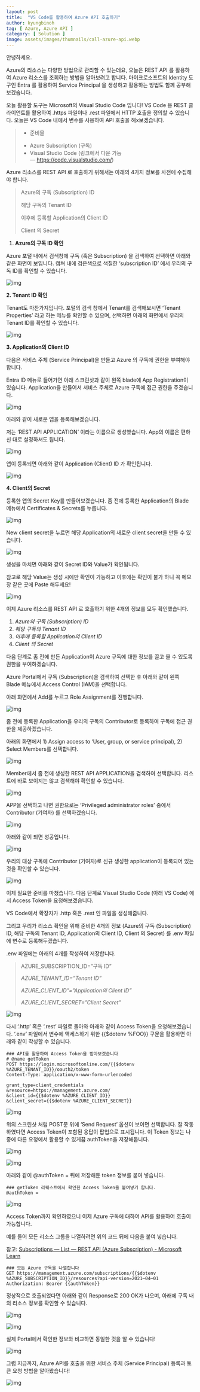 ```yaml
---
layout: post
title:  "VS Code를 활용하여 Azure API 호출하기"
author: kyungbinoh
tag: [ Azure, Azure API ]
category: [ Solution ]
image: assets/images/thumnails/call-azure-api.webp
--- 
```

안녕하세요.

Azure의 리소스는 다양한 방법으로 관리할 수 있는데요, 오늘은 REST API 를 활용하여 Azure 리소스를 조회하는 방법을 알아보려고 합니다. 마이크로소프트의 Identity 도구인 Entra 를 활용하여 Service Principal 을 생성하고 활용하는 방법도 함께 공부해보겠습니다.

오늘 활용할 도구는 Microsoft의 Visual Studio Code 입니다! VS Code 용 REST 클라이언트를 활용하여 .https 파일이나 .rest 파일에서 HTTP 호출을 정의할 수 있습니다. 오늘은 VS Code 내에서 변수를 사용하여 API 호출을 해x보겠습니다.

> * 준비물
> 
> - Azure Subscription (구독)
> - Visual Studio Code (링크에서 다운 가능 — https://code.visualstudio.com/)

Azure 리소스를 REST API 로 호출하기 위해서는 아래의 4가지 정보를 사전에 수집해야 합니다.

> Azure의 구독 (Subscription) ID
> 
> 해당 구독의 Tenant ID
> 
> 이후에 등록할 Application의 Client ID
> 
> Client 의 Secret


1. **Azure의 구독 ID 확인**

Azure 포털 내에서 검색창에 구독 (혹은 Subscription) 을 검색하여 선택하면 아래와 같은 화면이 보입니다. 캡쳐 내에 검은색으로 색칠한 ‘subscription ID’ 에서 우리의 구독 ID를 확인할 수 있습니다.

![img](../assets/images/kyungbinoh/img1.webp)

**2. Tenant ID 확인**

Tenant도 마찬가지입니다. 포털의 검색 창에서 Tenant를 검색해보시면 ‘Tenant Properties’ 라고 하는 메뉴를 확인할 수 있으며, 선택하면 아래의 화면에서 우리의 Tenant ID를 확인할 수 있습니다.

![img](../assets/images/kyungbinoh/img2.webp)

**3. Application의 Client ID**

다음은 서비스 주체 (Service Principal)을 만들고 Azure 의 구독에 권한을 부여해야 합니다.

Entra ID 메뉴로 들어가면 아래 스크린샷과 같이 왼쪽 blade에 App Registration이 있습니다. Application을 만들어서 서비스 주체로 Azure 구독에 접근 권한을 주겠습니다.

![img](../assets/images/kyungbinoh/img3.webp)

아래와 같이 새로운 앱을 등록해보겠습니다.

저는 ‘REST API APPLICATION’ 이라는 이름으로 생성했습니다. App의 이름은 편하신 대로 설정하셔도 됩니다.

![img](../assets/images/kyungbinoh/img4.webp)

앱이 등록되면 아래와 같이 Application (Client) ID 가 확인됩니다.

![img](../assets/images/kyungbinoh/img5.webp)

**4. Client의 Secret**

등록한 앱의 Secret Key를 만들어보겠습니다. 좀 전에 등록한 Application의 Blade 메뉴에서 Certificates & Secrets를 누릅니다.

![img](../assets/images/kyungbinoh/img6.webp)

New client secret을 누르면 해당 Application의 새로운 client secret을 만들 수 있습니다.

![img](../assets/images/kyungbinoh/img7.webp)

생성을 마치면 아래와 같이 Secret ID와 Value가 확인됩니다.

참고로 해당 Value는 생성 시에만 확인이 가능하고 이후에는 확인이 불가 하니 꼭 메모장 같은 곳에 Paste 해두세요!

![img](../assets/images/kyungbinoh/img8.webp)

이제 Azure 리소스를 REST API 로 호출하기 위한 4개의 정보를 모두 확인했습니다.

1. *Azure의 구독 (Subscription) ID*
2. *해당 구독의 Tenant ID*
3. *이후에 등록할 Application의 Client ID*
4. *Client 의 Secret*

다음 단계로 좀 전에 만든 Application이 Azure 구독에 대한 정보를 끌고 올 수 있도록 권한을 부여하겠습니다.

Azure Portal에서 구독 (Subscription)을 검색하여 선택한 후 아래와 같이 왼쪽 Blade 메뉴에서 Access Control (IAM)을 선택합니다.

아래 화면에서 Add를 누르고 Role Assignment를 진행합니다.

![img](../assets/images/kyungbinoh/img9.webp)

좀 전에 등록한 Application을 우리의 구독의 Contributor로 등록하여 구독에 접근 권한을 제공하겠습니다.

아래의 화면에서 1) Assign access to ‘User, group, or service principal), 2) Select Members를 선택합니다.

![img](../assets/images/kyungbinoh/img10.webp)

Member에서 좀 전에 생성한 REST API APPLICATION을 검색하여 선택합니다. 리스트에 바로 보이지는 않고 검색해야 확인할 수 있습니다.

![img](../assets/images/kyungbinoh/img11.webp)

APP을 선택하고 나면 권한으로는 ‘Privileged administrator roles’ 중에서 Contributor (기여자) 를 선택하겠습니다.

![img](../assets/images/kyungbinoh/img12.webp)

아래와 같이 되면 성공입니다.

![img](../assets/images/kyungbinoh/img13.webp)

우리의 대상 구독에 Contributor (기여자)로 신규 생성한 application이 등록되어 있는 것을 확인할 수 있습니다.

![img](../assets/images/kyungbinoh/img14.webp)

이제 필요한 준비를 마쳤습니다. 다음 단계로 Visual Studio Code (아래 VS Code) 에서 Access Token을 요청해보겠습니다.

VS Code에서 확장자가 .http 혹은 .rest 인 파일을 생성해줍니다.

그리고 우리가 리소스 확인을 위해 준비한 4개의 정보 (Azure의 구독 (Subscription) ID, 해당 구독의 Tenant ID, Application의 Client ID, Client 의 Secret) 를 .env 파일에 변수로 등록해두겠습니다.

.env 파일에는 아래의 4개를 작성하여 저장합니다.

> AZURE_SUBSCRIPTION_ID=”구독 ID”
> 
> 
> *AZURE_TENANT_ID=”Tenant ID”*
> 
> *AZURE_CLIENT_ID”=”Application의 Client ID”*
> 
> *AZURE_CLIENT_SECRET=”Client Secret”*
> 

![img](../assets/images/kyungbinoh/img15.webp)

다시 ‘.http’ 혹은 ‘.rest’ 파일로 돌아와 아래와 같이 Access Token을 요청해보겠습니다. ‘.env’ 파일에서 변수에 액세스하기 위한 {{$dotenv %FOO}} 구문을 활용하면 아래와 같이 작성할 수 있습니다.

```
### API를 활용하여 Access Token을 받아보겠습니다
# @name getToken
POST https://login.microsoftonline.com/{{$dotenv %AZURE_TENANT_ID}}/oauth2/token
Content-Type: application/x-www-form-urlencoded

grant_type=client_credentials
&resource=https://management.azure.com/
&client_id={{$dotenv %AZURE_CLIENT_ID}}
&client_secret={{$dotenv %AZURE_CLIENT_SECRET}}
```

![img](../assets/images/kyungbinoh/img16.webp)

위의 스크린샷 처럼 POST문 위에 ‘Send Request’ 옵션이 보이면 선택합니다. 잘 작동하였다면 Access Token이 포함된 응답이 팝업으로 표시됩니다. 이 Token 정보는 나중에 다른 요청에서 활용할 수 있게끔 authToken을 저장해둡니다.

![img](../assets/images/kyungbinoh/img17.webp)

![img](../assets/images/kyungbinoh/img18.webp)

아래와 같이 @authToken = 뒤에 저장해둔 token 정보를 붙여 넣습니다.

```
### getToken 리퀘스트에서 확인한 Access Token을 붙여넣기 합니다.
@authToken =
```

![img](../assets/images/kyungbinoh/img19.webp)

Access Token까지 확인하였으니 이제 Azure 구독에 대하여 API를 활용하여 호출이 가능합니다.

예를 들어 모든 리소스 그룹을 나열하려면 위의 코드 뒤에 다음을 붙여 넣습니다.

참고: [Subscriptions — List — REST API (Azure Subscription) - Microsoft Learn](https://learn.microsoft.com/en-us/rest/api/subscription/subscriptions/list?view=rest-subscription-2021-10-01&tabs=HTTP)

```
### 모든 Azure 구독을 나열합니다
GET https://management.azure.com/subscriptions/{{$dotenv %AZURE_SUBSCRIPTION_ID}}/resources?api-version=2021–04–01
Authorization: Bearer {{authToken}}
```

정상적으로 호출되었다면 아래와 같이 Response로 200 OK가 나오며, 아래에 구독 내의 리소스 정보를 확인할 수 있습니다.

![img](../assets/images/kyungbinoh/img20.webp)

![img](../assets/images/kyungbinoh/img21.webp)

실제 Portal에서 확인한 정보와 비교하면 동일한 것을 알 수 있습니다!

![img](../assets/images/kyungbinoh/img22.webp)

그럼 지금까지, Azure API를 호출을 위한 서비스 주체 (Service Principal) 등록과 토큰 요청 방법을 알아봤습니다!

![img](../assets/images/kyungbinoh/img23.webp)
